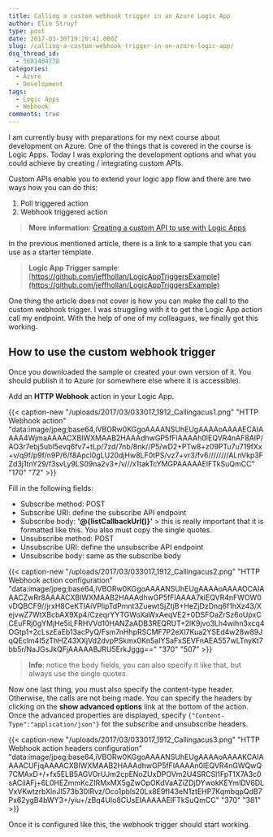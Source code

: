 ```yaml
---
title: Calling a custom webhook trigger in an Azure Logic App
author: Elio Struyf
type: post
date: 2017-03-30T19:20:41.000Z
slug: /calling-a-custom-webhook-trigger-in-an-azure-logic-app/
dsq_thread_id:
  - 5681404778
categories:
  - Azure
  - Development
tags:
  - Logic Apps
  - Webhook
comments: true
---
```


I am currently busy with preparations for my next course about development on Azure. One of the things that is covered in the course is Logic Apps. Today I was exploring the development options and what you could achieve by creating / integrating custom APIs.

Custom APIs enable you to extend your logic app flow and there are two ways how you can do this:

1.  Poll triggered action
2.  Webhook triggered action

> **More information**: [Creating a custom API to use with Logic Apps](https://docs.microsoft.com/en-us/azure/logic-apps/logic-apps-create-api-app)

In the previous mentioned article, there is a link to a sample that you can use as a starter template.

> **Logic App Trigger sample**: [https://github.com/jeffhollan/LogicAppTriggersExample](https://github.com/jeffhollan/LogicAppTriggersExample)


One thing the article does not cover is how you can make the call to the custom webhook trigger. I was struggling with it to get the Logic App action call my endpoint. With the help of one of my colleagues, we finally got this working.


## How to use the custom webhook trigger

Once you downloaded the sample or created your own version of it. You should publish it to Azure (or somewhere else where it is accessible).

Add an **HTTP Webhook** action in your Logic App.

{{< caption-new "/uploads/2017/03/033017_1912_Callingacus1.png" "HTTP Webhook action"  "data:image/jpeg;base64,iVBORw0KGgoAAAANSUhEUgAAAAoAAAAECAIAAAA4WjmaAAAACXBIWXMAAB2HAAAdhwGP5fFlAAAAh0lEQVR4nAF8AIP/AO3r7ebj5ubl5evq6fv7+tLp/7zd/7nb/8nk//P5/wD2+PTw8+z09PTu7u719fXx+v/q9f/p9f/n9P/6/f8Apcl0gLU20djHw8LF0tPS/vz7+vr3/fv6////////ALnVkp3FZd3j1tnY29/f3svLy9LS09na2v3+/v///x1takTcYMGPAAAAAElFTkSuQmCC" "170" "72" >}}

Fill in the following fields:

*   Subscribe method: POST
*   Subscribe URI: define the subscribe API endpoint
*   Subscribe body: **'@{listCallbackUrl()}'** > this is really important that it is formatted like this. You also must copy the single quotes.
*   Unsubscribe method: POST
*   Unsubscribe URI: define the unsubscribe API endpoint
*   Unsubscribe body: same as the subscribe body

{{< caption-new "/uploads/2017/03/033017_1912_Callingacus2.png" "HTTP Webhook action configuration"  "data:image/jpeg;base64,iVBORw0KGgoAAAANSUhEUgAAAAoAAAAOCAIAAACZwRr8AAAACXBIWXMAAB2HAAAdhwGP5fFlAAAA7klEQVR4nFWOW0vDQBCF9//jrxH8CeKTIAiVPlipTdPmnt3ZuewtSjZtjB+HeZjDzDnq6f1hXz43/XejvwZ7WtXBcbAX9Xp4/CzeqrYYTGWoXaWxAeqVE2+0DSFOaZrSz6oUpxCCEuFRj0gYMjHe5iLFRHVVd10HANZaADB3REQRUT+2lK9jvo3Lh4wihn3xcq4OGtp1+2cLszEaEb13acPyQ/Fsm7nHhpRSCMF7P2eXl7Kua2YSEd4w28w89JqQEclm4I5zThHZ43XXjVd2dvpPSkmx0Kn5aIYSaFxSEVFnAEA557wLTnyKt7bb5r/NaJGsJkQFjAAAAABJRU5ErkJggg==" "370" "507" >}}

> **Info**: notice the body fields, you can also specify it like that, but always use the single quotes.

Now one last thing, you must also specify the content-type header. Otherwise, the calls are not being made. You can specify the headers by clicking on the **show advanced options** link at the bottom of the action. Once the advanced properties are displayed, specify `{"Content-Type":"application/json"}` for the subscribe and unsubscribe headers.

{{< caption-new "/uploads/2017/03/033017_1912_Callingacus3.png" "HTTP Webhook action headers configuration"  "data:image/jpeg;base64,iVBORw0KGgoAAAANSUhEUgAAAAoAAAAKCAIAAAACUFjqAAAACXBIWXMAAB2HAAAdhwGP5fFlAAAAn0lEQVR4nGWQwQ7CMAxD+/+fx5ELB5AGVOrUJm2cpENoZUxDPOVm2U4SRCSl1FpT1X7A3c0sACilAFj+6L0HEZmmKcZIRMxMX5gZwOpOKdVaAZiZDjDYwokKEYmIDV6DLVxVKwtzrbXlnJl573b30IRvz/Oco1pbls20Lx8E9fI43eN1ztEHP7KqmbqpQdB7Px62ygB4bWY3+/yiu+/zBq4UIo8CUsEIAAAAAElFTkSuQmCC" "370" "381" >}}

Once it is configured like this, the webhook trigger should start working.
